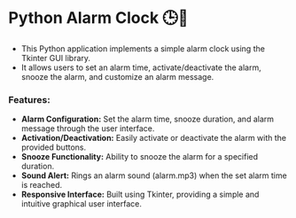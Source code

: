 # Python Alarm Clock 🕒🔔
* This Python application implements a simple alarm clock using the Tkinter GUI library.
* It allows users to set an alarm time, activate/deactivate the alarm, snooze the alarm, and customize an alarm message.

### Features:
* **Alarm Configuration:** Set the alarm time, snooze duration, and alarm message through the user interface.
* **Activation/Deactivation:** Easily activate or deactivate the alarm with the provided buttons.
* **Snooze Functionality:** Ability to snooze the alarm for a specified duration.
* **Sound Alert:** Rings an alarm sound (alarm.mp3) when the set alarm time is reached.
* **Responsive Interface:** Built using Tkinter, providing a simple and intuitive graphical user interface.
